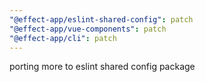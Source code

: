 ```yaml
---
"@effect-app/eslint-shared-config": patch
"@effect-app/vue-components": patch
"@effect-app/cli": patch
---
```


porting more to eslint shared config package
